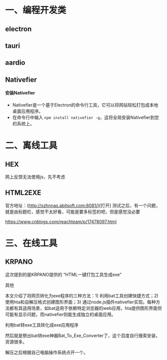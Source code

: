 # 一、编程开发类


##  electron

## tauri

## aardio


## Nativefier
#### 安装Nativefier

- Nativefier是一个基于Electron的命令行工具，它可以将网站轻松打包成本地桌面应用程序。
- 在命令行中输入 `npm install nativefier -g`，这将全局安装Nativefier到您的系统上。


# 二、离线工具

## HEX
网上反馈无法使用js，先不考虑

## HTML2EXE

官方地址：(http://szhnnas.abitsoft.com:8081/)[打开]
测试之后，有一个问题，就是由标题栏，感觉不太好看，可能是要多标签的吧，但是感觉没必要


https://www.cnblogs.com/reachteam/p/17478097.html

# 三、在线工具

## KRPANO
这次提到的是KRPANO提供的 “HTML一键打包工具生成exe”



其他

本文介绍了将网页转化为exe程序的三种方法：1) 利用bat工具创建快捷方式；2) 使用hta和自解压格式创建图形界面；3) 通过node.js插件nativefier实现。每种方法都有其适用场景，如bat适用于依赖特定浏览器的web应用，hta提供图形界面但可能有显示问题，而nativefier则能生成独立的桌面应用。

利用bat转exe工具转化成exe应用程序

然后就是祭出bat转exe神器Bat_To_Exe_Converter了，这个百度自行搜索安装，资源很多。

解压之后根据自己电脑操作系统点开一个。